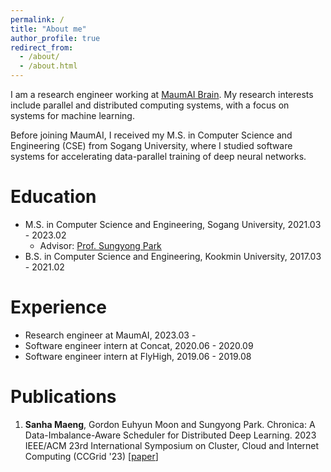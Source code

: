 ```yaml
---
permalink: /
title: "About me"
author_profile: true
redirect_from: 
  - /about/
  - /about.html
---
```


I am a research engineer working at [MaumAI Brain](https://maum-ai.github.io/).
My research interests include parallel and distributed computing systems, with a focus on systems for machine learning.

Before joining MaumAI, I received my M.S. in Computer Science and Engineering (CSE) from Sogang University, where I studied software systems for accelerating data-parallel training of deep neural networks.

Education
=========
- M.S. in Computer Science and Engineering, Sogang University, 2021.03 - 2023.02
  - Advisor: [Prof. Sungyong Park](https://sites.google.com/view/parksy)
- B.S. in Computer Science and Engineering, Kookmin University, 2017.03 - 2021.02

Experience
==========
- Research engineer at MaumAI, 2023.03 -
- Software engineer intern at Concat, 2020.06 - 2020.09
- Software engineer intern at FlyHigh, 2019.06 - 2019.08

Publications
============
1. __Sanha Maeng__, Gordon Euhyun Moon and Sungyong Park. Chronica: A Data-Imbalance-Aware Scheduler for Distributed Deep Learning. 2023 IEEE/ACM 23rd International Symposium on Cluster, Cloud and Internet Computing (CCGrid '23) [[paper](https://9rum.github.io/files/ccgrid23-chronica.pdf)]
